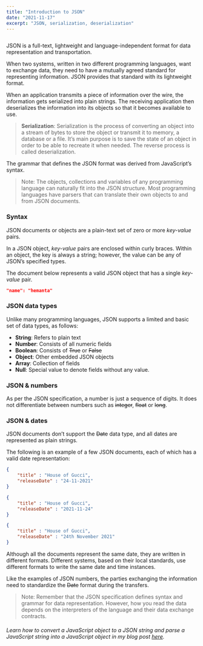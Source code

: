 ```yaml
---
title: "Introduction to JSON"
date: "2021-11-17"
excerpt: "JSON, serialization, deserialization"
---
```


```toc

```

JSON is a full-text, lightweight and language-independent format for data representation and transportation.

When two systems, written in two different programming languages, want to exchange data, they need to have a mutually agreed standard for representing information. JSON provides that standard with its lightweight format.

When an application transmits a piece of information over the wire, the information gets serialized into plain strings. The receiving application then deserializes the information into its objects so that it becomes available to use.

> **Serialization**: Serialization is the process of converting an object into a stream of bytes to store the object or transmit it to memory, a database or a file. It’s main purpose is to save the state of an object in order to be able to recreate it when needed. The reverse process is called deserialization.

The grammar that defines the JSON format was derived from JavaScript’s syntax.

> Note: The objects, collections and variables of any programming language can naturally fit into the JSON structure. Most programming languages have parsers that can translate their own objects to and from JSON documents.

### Syntax

JSON documents or objects are a plain-text set of zero or more _key-value_ pairs.

In a JSON object, _key-value_ pairs are enclosed within curly braces. Within an object, the key is always a string; however, the value can be any of JSON’s specified types.

The document below represents a valid JSON object that has a single _key-value_ pair.

```json {numberLines}
"name": "hemanta"
```

### JSON data types

Unlike many programming languages, JSON supports a limited and basic set of data types, as follows:

- **String**: Refers to plain text
- **Number**: Consists of all numeric fields
- **Boolean**: Consists of ~~True~~ or ~~False~~
- **Object**: Other embedded JSON objects
- **Array**: Collection of fields
- **Null**: Special value to denote fields without any value.

### JSON & numbers

As per the JSON specification, a number is just a sequence of digits. It does not differentiate between numbers such as ~~integer~~, ~~float~~ or ~~long~~.

### JSON & dates

JSON documents don’t support the ~~Date~~ data type, and all dates are represented as plain strings.

The following is an example of a few JSON documents, each of which has a valid date representation:

```json {numberLines}
{
    "title" : "House of Gucci",
    "releaseDate" : "24-11-2021"
}

{
    "title" : "House of Gucci",
    "releaseDate" : "2021-11-24"
}

{
    "title" : "House of Gucci",
    "releaseDate" : "24th November 2021"
}
```

Although all the documents represent the same date, they are written in different formats. Different systems, based on their local standards, use different formats to write the same date and time instances.

Like the examples of JSON numbers, the parties exchanging the information need to standardize the ~~Date~~ format during the transfers.

> Note: Remember that the JSON specification defines syntax and grammar for data representation. However, how you read the data depends on the interpreters of the language and their data exchange contracts.

###### Learn how to convert a JavaScript object to a JSON string and parse a JavaScript string into a JavaScript object in my blog post [here](https://hemanta.io/what-is-json/).
